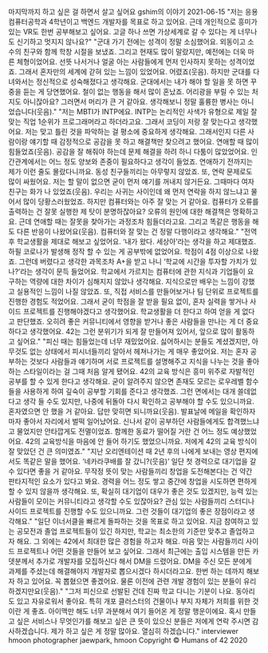 마지막까지 하고 싶은 걸 하면서 살고 싶어요
gshim의 이야기
2021-06-15
"저는 응용컴퓨터공학과 4학년이고 백엔드 개발자를 목표로 하고 있어요. 근데 개인적으로 흥미가 있는 VR도 한번 공부해보고 싶어요. 고글 하나 쓰면 가상세계로 갈 수 있다는 게 너무나도 신기하고 멋지지 않나요?"
"군대 가기 전에는 성격이 정말 소심했어요. 외동이고 소수의 친구와 함께 학창 시절을 보냈죠. 그리고 현재도 많이 말랐지만, 예전에는 더욱 마른 체형이었어요. 선뜻 나서거나 얼굴 아는 사람들에게 먼저 인사하지 못하는 성격이었죠. 그래서 혼자만의 세계에 갇혀 있는 느낌이 있었어요. 어렸죠(웃음). 하지만 군대를 다녀와서는 정신적으로 성숙해졌다고 생각해요. 군대에서는 내가 해야 할 일을 못 하면 꾸중을 듣는 게 당연했어요. 철이 없는 행동을 해서 많이 혼났죠. 어리광을 부릴 수 있는 처지도 아니잖아요? 그러면서 머리가 큰 거 같아요. 생각해보니 정말 훌륭한 병사는 아니었습니다(웃음)."
"저는 MBTI가 INTP에요. INTP는 논리적인 사색가 유형으로 제일 잘 맞는 직업 1순위가 프로그래머라고 하더라고요. 그래서 코딩이 저랑 잘 맞는다고 생각했어요. 저는 맞고 틀린 것을 파악하는 걸 평소에 중요하게 생각해요. 그래서인지 다른 사람이랑 얘기할 때 감정적으로 공감을 못 하고 해결책만 찾으려고 했어요. 연애할 때 많이 힘들었죠(웃음). 공감을 잘 해줘야 하는데 문제 해결을 하려 하니 다툼이 많았었어요. 인간관계에서는 어느 정도 양보와 존중이 필요하다고 생각이 들었죠. 연애하기 전까지는 제가 이런 줄도 몰랐다니까요. 동성 친구들끼리는 아무렇지 않았죠. 또, 연락 문제로도 많이 싸웠어요. 저는 할 말이 없으면 굳이 먼저 얘기를 꺼내지 않거든요. 그때마다 여자친구는 화가 나 있었죠(웃음). 우리는 사귀는 사이인데 왜 먼저 연락을 하지 않느냐고 물어서 많이 당황스러웠었죠. 하지만 컴퓨터와는 아주 잘 맞는 거 같아요. 컴퓨터가 오류를 출력하는 건 잘못 실행한 제 탓이 분명하잖아요? 오류의 원인에 대한 해결책은 명확하고요. 근데 연애할 때는 잘못을 찾아가는 과정조차 힘들더라고요. 그리고 똑같은 행동을 해도 다른 반응이 나왔어요(웃음). 컴퓨터와 잘 맞는 건 정말 다행이라고 생각해요."
"전역 후 학교생활을 제대로 해보고 싶었어요. ‘내가 왔다. 세상아’라는 생각을 하고 제대했죠. 하필 코로나가 발생해 정작 할 수 있는 게 공부밖에 없었어요. 학점이 4점 이상으로 나왔죠. 그런데 버렸다고 생각한 과목조차 A+을 받고 나니 ‘학교에 시간을 투자할 가치가 있나?’라는 생각이 문득 들었어요. 학교에서 가르치는 컴퓨터에 관한 지식과 기업들이 요구하는 역량에 대한 차이가 심해지지 않았나 생각해요. 지식으로만 배우는 느낌이 강했고 실용적인 느낌이 나질 않았죠. 또, 직접 서비스를 만들어보거나 팀 단위로 프로젝트를 진행한 경험도 적었어요. 그래서 굳이 학점을 잘 받을 필요 없이, 혼자 실력을 쌓거나 사이드 프로젝트를 진행해야겠다고 생각했어요. 학교생활을 더 한다고 하여 얻을 게 없다고 판단했죠. 오히려 좋은 커뮤니티에서 영향을 받거나 좋은 사람들을 만나는 게 더 중요하다고 생각했어요. 42는 그런 분위기가 되게 잘 만들어져 있어서, 앞으로 많이 활동하고 싶어요."
"피신 때는 힘들었는데 너무 재밌었어요. 싫어하시는 분들도 계셨겠지만, 아무것도 없는 상태에서 피시너들끼리 알아서 헤쳐나가는 게 매우 좋았어요. 저는 혼자 공부하는 것보다 사람들과 얘기하며 서로 프로젝트를 설명해주고 지식을 나누는 것을 좋아하는 스타일이라는 걸 그때 처음 알게 됐어요. 42의 교육 방식은 흥미 위주로 자발적인 공부를 할 수 있게 한다고 생각해요. 굳이 알려주지 않으면 존재도 모르는 로우레벨 함수들을 사용하게 하여 깊숙이 공부할 기회를 준다고 생각했죠. 그런 면에서는 대개 쓸데없다고 생각 들 수도 있지만, 나중에 뒤돌아 다시 확인하고 공부해야 할 수도 있으니까요. 혼자였으면 안 했을 거 같아요. 답만 맞히면 되니까요(웃음). 발표날에 메일을 확인하자마자 좋아서 자리에서 벌떡 일어났어요. 신나서 같이 공부하던 사람들에게도 합격했느냐고 물었지만 안타깝게도 전멸이었죠. 함께한 동료가 떨어질 거란 건 어느 정도 예상했었어요. 42의 교육방식을 마음에 안 들어 하기도 했었으니까요. 저에게 42의 교육 방식이 잘 맞았던 건 큰 의미였죠."
"지난 오리엔테이션 때 2년 후의 나에게 보내는 영상 편지에서도 똑같은 말을 했어요. ‘네카라쿠배를 잘 갔니?(웃음)’ 일단 첫 경력으로 대기업을 갈 수 있다면 좋을 거 같아요. 무작정 뜻이 맞는 사람들끼리 창업을 도전해본다는 건 약간 판타지적인 요소가 있다고 봐요. 경력을 어느 정도 쌓고 중간에 창업을 시도하면 편하게 할 수 있지 않을까 생각해요. 또, 확실히 대기업이 대우가 좋은 것도 있겠지만, 능력 있는 사람들이 모이는 커뮤니티라고 생각할 수도 있잖아요? 관심 있는 사람들끼리 스터디나 사이드 프로젝트를 진행할 수도 있으니까요. 그런 것들이 대기업의 좋은 장점이라고 생각해요."
"일단 이너서클을 빠르게 돌파하는 것을 목표로 하고 있어요. 지금 참여하고 있는 공모전과 졸업 프로젝트들이 있긴 하지만, 학교는 최소한의 기준만 맞추고 졸업하고자 해요. 그 외에는 42에서 최대한 많은 경험을 하고자 해요. 마음 맞는 사람들끼리 사이드 프로젝트나 어떤 것들을 만들어 보고 싶어요. 그래서 최근에는 출입 시스템을 만든 카뎃분께서 추가로 개발자를 모집하신다 해서 DM을 드렸어요. DM을 주신 모든 분에게 과제를 주셨는데 해결해야지 개발자로 뽑으시겠다 하시더라고요. 한번 하는 데까지 해보자 하고 있어요. 꼭 뽑혔으면 좋겠어요. 물론 이전에 관련 개발 경험이 있는 분들이 유리하겠지만요(웃음)."
"그저 피신으로 선발된 건데 진짜 학교 다니는 기분이 나요. 동아리도 있고 자유로워서 좋아요. 특히 개포 클러스터의 건물이나 부지 자체가 저희를 위한 것이란 게 좋죠. 아이맥만 해도 너무 과분해서 여기 들어온 게 정말 행운이에요. 혹시 만들고 싶은 서비스나 무엇인가를 해보고 싶은 큰 뜻이 있으신 분들은 저에게 연락 주시면 감사하겠습니다. 제가 하고 싶은 게 정말 많아요. 열심히 하겠습니다."
interviewer hmoon
photographer jaewpark, hmoon
Copyright © Humans of 42 2020

